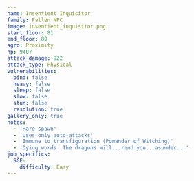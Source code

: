 ```yaml
---
name: Insentient Inquisitor
family: Fallen NPC
image: insentient_inquisitor.png
start_floor: 81
end_floor: 89
agro: Proximity
hp: 9407
attack_damage: 922
attack_type: Physical
vulnerabilities:
  bind: false
  heavy: false
  sleep: false
  slow: false
  stun: false
  resolution: true
gallery_only: true
notes:
  - 'Rare spawn'
  - 'Uses only auto-attacks'
  - 'Immune to transfiguration (Pomander of Witching)'
  - 'Dying words: The dragons will...rend you...asunder...'
job_specifics:
  SGE:
    difficulty: Easy
---
```

